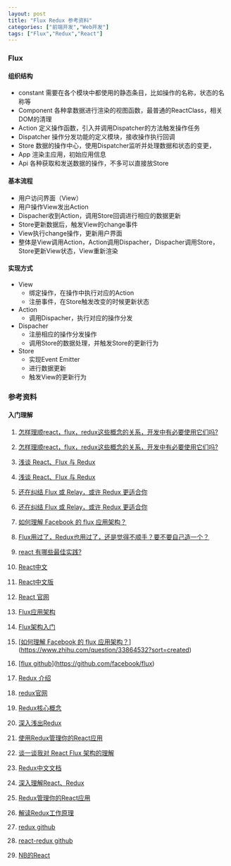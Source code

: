 ```yaml
---
layout: post
title: "Flux Redux 参考资料"
categories: ["前端开发","Web开发"]
tags: ["Flux","Redux","React"]
---
```


### Flux

#### 组织结构
- constant
  需要在各个模块中都使用的静态条目，比如操作的名称，状态的名称等
- Component
  各种拿数据进行渲染的视图函数，最普通的ReactClass，相关DOM的清理
- Action 
  定义操作函数，引入并调用Dispatcher的方法触发操作任务
- Dispatcher
  操作分发功能的定义模块，接收操作执行回调
- Store
  数据的操作中心，使用Dispatcher监听并处理数据和状态的变更，
- App
  渲染主应用，初始应用信息
- Api
  各种获取和发送数据的操作，不多可以直接放Store

#### 基本流程 
- 用户访问界面（View）
- 用户操作View发出Action
- Dispacher收到Action，调用Store回调进行相应的数据更新
- Store更新数据后，触发View的change事件
- View执行change操作，更新用户界面
- 整体是View调用Action，Action调用Dispacher，Dispacher调用Store，Store更新View状态，View重新渲染

#### 实现方式
- View
  - 绑定操作，在操作中执行对应的Action 
  - 注册事件，在Store触发改变的时候更新状态
- Action
  - 调用Dispacher，执行对应的操作分发
- Dispacher
  - 注册相应的操作分发操作
  - 调用Store的数据处理，并触发Store的更新行为
- Store
  - 实现Event Emitter
  - 进行数据更新
  - 触发View的更新行为



### 参考资料

####  入门理解

1. [怎样理顺react，flux，redux这些概念的关系，开发中有必要使用它们吗?](http://gold.xitu.io/entry/576cb79a2e958a0078d08b67)
2. [怎样理顺react，flux，redux这些概念的关系，开发中有必要使用它们吗?](https://www.zhihu.com/question/47686258)
3. [浅谈 React、Flux 与 Redux](http://www.tuicool.com/articles/3AFJNbj)
4. [浅谈 React、Flux 与 Redux](http://imweb.io/topic/57711e37f0a5487b05f325b5?utm_source=tuicool&utm_medium=referral)
5. [还在纠结 Flux 或 Relay，或许 Redux 更适合你](https://segmentfault.com/a/119000000309989)
6. [还在纠结 Flux 或 Relay，或许 Redux 更适合你](http://ruby-china.org/topics/26944)
7. [如何理解 Facebook 的 flux 应用架构？](https://www.zhihu.com/question/33864532?sort=created)
8. [Flux用过了，Redux也用过了，还是觉得不顺手？要不要自己造一个？](http://www.open-open.com/news/view/1877fc8)
9. [react 有哪些最佳实践?](https://www.zhihu.com/question/36516604)

10. [React中文](http://reactjs.cn/)
11. [React中文版](http://wiki.jikexueyuan.com/project/react/)
12. [React 官网](https://facebook.github.io/react/)
13. [Flux应用架构](http://reactjs.cn/react/docs/flux-overview.html)
14. [Flux架构入门](http://www.ruanyifeng.com/blog/2016/01/flux.html)
15. [[如何理解 Facebook 的 flux 应用架构？](https://www.zhihu.com/question/33864532?sort=created)](https://www.zhihu.com/question/33864532?sort=created)
16. [[flux github](https://github.com/facebook/flux)](https://github.com/facebook/flux)
17. [Redux 介绍](https://segmentfault.com/a/1190000003503338?_ea=323420)
18. [redux官网](http://redux.js.org/)
19. [Redux核心概念](http://www.jianshu.com/p/3334467e4b32)
20. [深入浅出Redux](http://www.w3ctech.com/topic/1561)
21. [使用Redux管理你的React应用](http://www.cnblogs.com/matthewsun/p/4773646.html)
22. [谈一谈我对 React Flux 架构的理解](http://www.cocoachina.com/webapp/20150928/13600.html)
23. [Redux中文文档](http://cn.redux.js.org/docs/introduction/Motivation.html)
24. [深入理解React、Redux](http://www.jianshu.com/p/0e42799be566)
25. [Redux管理你的React应用](http://www.cnblogs.com/Leo_wl/p/4780750.html)
26. [解读Redux工作原理](https://segmentfault.com/a/1190000004236064?utm_source=Weibo)
27. [redux github](https://github.com/reactjs/redux)
28. [react-redux github](https://github.com/reactjs/react-redux)
29. [NB的React](https://github.com/enaqx/awesome-react)


